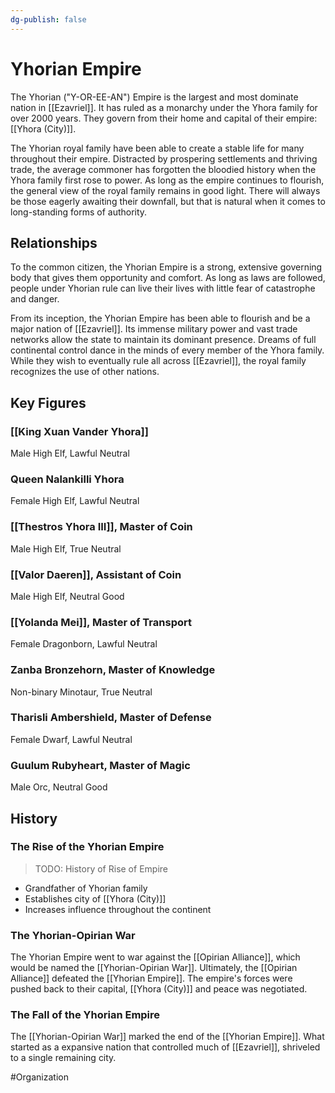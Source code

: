 ```yaml
---
dg-publish: false
---
```


# Yhorian Empire
The Yhorian ("Y-OR-EE-AN") Empire is the largest and most dominate nation in [[Ezavriel]]. It has ruled as a monarchy under the Yhora family for over 2000 years. They govern from their home and capital of their empire: [[Yhora (City)]].

The Yhorian royal family have been able to create a stable life for many throughout their empire. Distracted by prospering settlements and thriving trade, the average commoner has forgotten the bloodied history when the Yhora family first rose to power. As long as the empire continues to flourish, the general view of the royal family remains in good light. There will always be those eagerly awaiting their downfall, but that is natural when it comes to long-standing forms of authority. 

## Relationships
To the common citizen, the Yhorian Empire is a strong, extensive governing body that gives them opportunity and comfort. As long as laws are followed, people under Yhorian rule can live their lives with little fear of catastrophe and danger.  

From its inception, the Yhorian Empire has been able to flourish and be a major nation of [[Ezavriel]]. Its immense military power and vast trade networks allow the state to maintain its dominant presence. Dreams of full continental control dance in the minds of every member of the Yhora family. While they wish to eventually rule all across [[Ezavriel]], the royal family recognizes the use of other nations. 

## Key Figures
### [[King Xuan Vander Yhora]]
Male High Elf, Lawful Neutral

### Queen Nalankilli Yhora
Female High Elf, Lawful Neutral

### [[Thestros Yhora III]], Master of Coin
Male High Elf, True Neutral

### [[Valor Daeren]], Assistant of Coin
Male High Elf, Neutral Good

### [[Yolanda Mei]], Master of Transport 
Female Dragonborn, Lawful Neutral

### Zanba Bronzehorn, Master of Knowledge 
Non-binary Minotaur, True Neutral

### Tharisli Ambershield, Master of Defense 
Female Dwarf, Lawful Neutral

### Guulum Rubyheart, Master of Magic 
Male Orc, Neutral Good

## History
### The Rise of the Yhorian Empire
> TODO: History of Rise of Empire
- Grandfather of Yhorian family
- Establishes city of [[Yhora (City)]] 
- Increases influence throughout the continent

### The Yhorian-Opirian War
The Yhorian Empire went to war against the [[Opirian Alliance]], which would be named the [[Yhorian-Opirian War]]. Ultimately, the [[Opirian Alliance]] defeated  the [[Yhorian Empire]]. The empire's forces were pushed back to their capital, [[Yhora (City)]] and peace was negotiated. 

### The Fall of the Yhorian Empire 
The [[Yhorian-Opirian War]] marked the end of the [[Yhorian Empire]]. What started as a expansive nation that controlled much of [[Ezavriel]], shriveled to a single remaining city. 

#Organization
